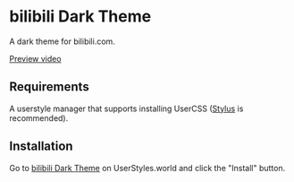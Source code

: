 # bilibili Dark Theme
A dark theme for bilibili.com. 

[Preview video](https://www.bilibili.com/video/BV14j41197Lp)
## Requirements
A userstyle manager that supports installing UserCSS ([Stylus](https://github.com/openstyles/stylus) is recommended).
## Installation
Go to [bilibili Dark Theme](https://userstyles.world/style/10951) on UserStyles.world and click the "Install" button.
